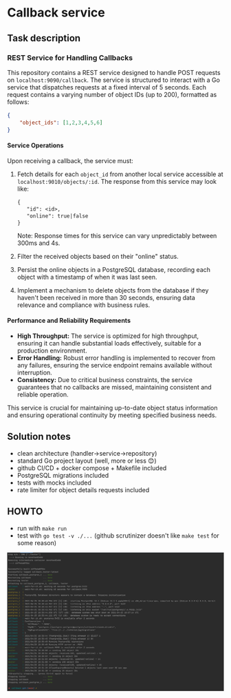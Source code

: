 # Callback service

## Task description

### REST Service for Handling Callbacks

This repository contains a REST service designed to handle POST requests on `localhost:9090/callback`. The service is structured to interact with a Go service that dispatches requests at a fixed interval of 5 seconds. Each request contains a varying number of object IDs (up to 200), formatted as follows:

```json
{
    "object_ids": [1,2,3,4,5,6]
}
```

#### Service Operations

Upon receiving a callback, the service must:

1. Fetch details for each `object_id` from another local service accessible at `localhost:9010/objects/:id`. The response from this service may look like:
   ```
   {
      "id": <id>,
      "online": true|false
   }
   ```
   Note: Response times for this service can vary unpredictably between 300ms and 4s.

2. Filter the received objects based on their "online" status.

3. Persist the online objects in a PostgreSQL database, recording each object with a timestamp of when it was last seen.

4. Implement a mechanism to delete objects from the database if they haven't been received in more than 30 seconds, ensuring data relevance and compliance with business rules.

#### Performance and Reliability Requirements

- **High Throughput:** The service is optimized for high throughput, ensuring it can handle substantial loads effectively, suitable for a production environment.
- **Error Handling:** Robust error handling is implemented to recover from any failures, ensuring the service endpoint remains available without interruption.
- **Consistency:** Due to critical business constraints, the service guarantees that no callbacks are missed, maintaining consistent and reliable operation.

This service is crucial for maintaining up-to-date object status information and ensuring operational continuity by meeting specified business needs.

## Solution notes

- clean architecture (handler->service->repository)
- standard Go project layout (well, more or less :blush:)
- github CI/CD + docker compose + Makefile included
- PostgreSQL migrations included
- tests with mocks included
- rate limiter for object details requests included

## HOWTO

- run with `make run`
- test with `go test -v ./...` (github scrutinizer doesn't like `make test` for some reason)


<img src="./images/make-run.png">
